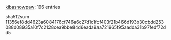 [kibasnowpaw](https://github.com/kibasnowpaw): 196 entries

sha512sum 11356ef8dd4623a6084176cf746a6c27d1c1fcf403f21b466d193b30cbdd253088d08935a10f7c2128cea9bbe84d6eada9aa721965f95aadda31b97fedf72dd5
